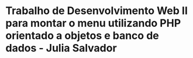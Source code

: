 # Trabalho de Desenvolvimento Web II para montar o menu utilizando PHP orientado a objetos e banco de dados - Julia Salvador